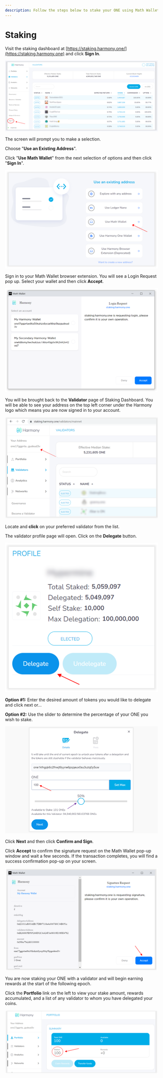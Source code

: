 ```yaml
---
description: Follow the steps below to stake your ONE using Math Wallet.
---
```


# Staking

Visit the staking dashboard at [https://staking.harmony.one/](https://staking.harmony.one) and click **Sign In**.&#x20;

![](../../../.gitbook/assets/math-select-wallet-2.PNG)

The screen will prompt you to make a selection.

Choose "**Use an Existing Address**".

Click "**Use Math Wallet**" from the next selection of options and then click "**Sign In**".

![](../../../.gitbook/assets/math-select-wallet-3.PNG)

Sign in to your Math Wallet browser extension. You will see a Login Request pop up. Select your wallet and then click **Accept**.

![Select the wallet from which you'd like to stake your ONE.](../../../.gitbook/assets/math-select-wallet-4.png)

You will be brought back to the **Validator** page of Staking Dashboard. You will be able to see your address on the top left corner under the Harmony logo which means you are now signed in to your account.

![Your one1 address will appear in the top-left of the staking page upon signing in.](../../../.gitbook/assets/math-select-wallet-5.PNG)

Locate and **click** on your preferred validator from the list.&#x20;

The validator profile page will open. Click on the **Delegate** button.&#x20;

![](../../../.gitbook/assets/math-select-wallet-6.PNG)

**Option #1:** Enter the desired amount of tokens you would like to delegate and click next or...

**Option #2:** Use the slider to determine the percentage of your ONE you wish to stake.

![Staking 100% of your ONE leaves you with no gas to pay for additional transactions. We suggest leaving a small amount of ONE in your wallet; a single ONE will cover over 1,000 transactions.](../../../.gitbook/assets/math-select-wallet-7.PNG)

Click **Next** and then click **Confirm and Sign**.

Click **Accept** to confirm the signature request on the Math Wallet pop-up window and wait a few seconds. If the transaction completes, you will find a success confirmation pop-up on your screen.

![](../../../.gitbook/assets/math-select-wallet-8.png)

You are now staking your ONE with a validator and will begin earning rewards at the start of the following epoch.&#x20;

Click the **Portfolio** link on the left to view your stake amount, rewards accumulated, and a list of any validator to whom you have delegated your coins.

![](../../../.gitbook/assets/math-select-wallet-9.PNG)
